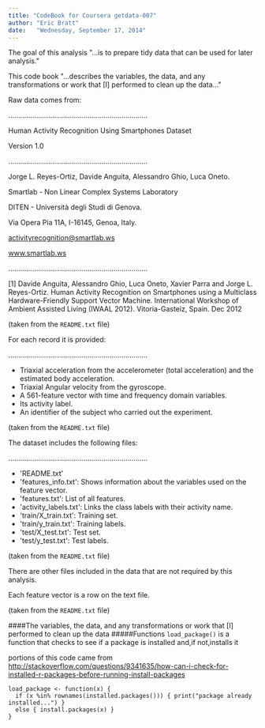 ```yaml
---
title: "CodeBook for Coursera getdata-007"
author: "Eric Bratt"
date:   "Wednesday, September 17, 2014"
---
```


The goal of this analysis "...is to prepare tidy data that can be used for later analysis."

This code book "...describes the variables, the data, and any transformations or work that [I] performed to clean up the data..."

Raw data comes from:

......................................................................

Human Activity Recognition Using Smartphones Dataset

Version 1.0

......................................................................

Jorge L. Reyes-Ortiz, Davide Anguita, Alessandro Ghio, Luca Oneto.

Smartlab - Non Linear Complex Systems Laboratory

DITEN - Università degli Studi di Genova.

Via Opera Pia 11A, I-16145, Genoa, Italy.

activityrecognition@smartlab.ws

www.smartlab.ws

......................................................................

[1] Davide Anguita, Alessandro Ghio, Luca Oneto, Xavier Parra and Jorge L. Reyes-Ortiz. Human Activity Recognition on Smartphones using a Multiclass Hardware-Friendly Support Vector Machine. International Workshop of Ambient Assisted Living (IWAAL 2012). Vitoria-Gasteiz, Spain. Dec 2012

(taken from the `README.txt` file)

For each record it is provided:

......................................................................

- Triaxial acceleration from the accelerometer (total acceleration) and the estimated body acceleration.
- Triaxial Angular velocity from the gyroscope. 
- A 561-feature vector with time and frequency domain variables. 
- Its activity label. 
- An identifier of the subject who carried out the experiment.

(taken from the `README.txt` file)


The dataset includes the following files:

......................................................................

- 'README.txt'
- 'features_info.txt': Shows information about the variables used on the feature vector.
- 'features.txt': List of all features.
- 'activity_labels.txt': Links the class labels with their activity name.
- 'train/X_train.txt': Training set.
- 'train/y_train.txt': Training labels.
- 'test/X_test.txt': Test set.
- 'test/y_test.txt': Test labels.

(taken from the `README.txt` file)

There are other files included in the data that are not required by this analysis.

Each feature vector is a row on the text file.

(taken from the `README.txt` file)

####The variables, the data, and any transformations or work that [I] performed to clean up the data
#####Functions
`load_package()` is a function that checks to see if a package is installed and,if not,installs it

portions of this code came from http://stackoverflow.com/questions/9341635/how-can-i-check-for-installed-r-packages-before-running-install-packages

```
load_package <- function(x) {
  if (x %in% rownames(installed.packages())) { print("package already installed...") }
  else { install.packages(x) }
}
```

